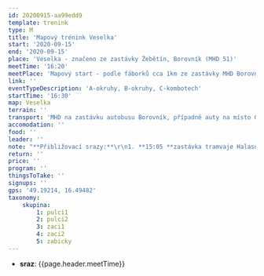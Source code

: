 ```yaml
---
id: 20200915-aa99edd9
template: trenink
type: M
title: 'Mapový trénink Veselka'
start: '2020-09-15'
end: '2020-09-15'
place: 'Veselka - značeno ze zastávky Žebětín, Borovník (MHD 51)'
meetTime: '16:20'
meetPlace: 'Mapový start - podle fáborků cca 1km ze zastávky MHD Borovník'
link: ''
eventTypeDescription: 'A-okruhy, B-okruhy, C-kombotech'
startTime: '16:30'
map: Veselka
terrain: ''
transport: 'MHD na zastávku autobusu Borovník, případně auty na místo GPS'
accomodation: ''
food: ''
leader: ''
note: "**Přibližovací srazy:**\r\n1. **15:05 **zastávka tramvaje Halasovo náměstí (Alena Finstrlová - 605 440 445), odjezd auty nebo autobusem 44 na zastávku Rosického náměstí, odsud tramvají 11 na zasávku Zoologická zahrada, přestup na autobus 51 (odjíždí 15:41)\r\n2. **15:10 **parkoviště u zastávky **Přívrat** (Andrea Firešová - 728 362 804), odjezd auty nebo trolejbusem 30 na zastávku Zoologická zahrada, přestup na autobus 51 (odjíždí 15:41)\r\n3. **16:00 **zastávka autobusu Borovník"
return: ''
price: ''
program: ''
thingsToTake: ''
signups: ''
gps: '49.19214, 16.49482'
taxonomy:
    skupina:
        1: pulci1
        2: pulci2
        3: zaci1
        4: zaci2
        5: zabicky
---
```


* **sraz**: {{page.header.meetTime}}
